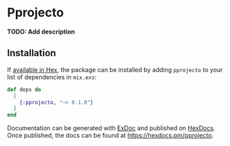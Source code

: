 # Pprojecto

**TODO: Add description**

## Installation

If [available in Hex](https://hex.pm/docs/publish), the package can be installed
by adding `pprojecto` to your list of dependencies in `mix.exs`:

```elixir
def deps do
  [
    {:pprojecto, "~> 0.1.0"}
  ]
end
```

Documentation can be generated with [ExDoc](https://github.com/elixir-lang/ex_doc)
and published on [HexDocs](https://hexdocs.pm). Once published, the docs can
be found at <https://hexdocs.pm/pprojecto>.

